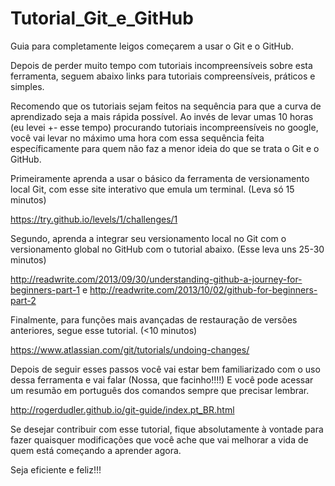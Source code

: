 # Tutorial_Git_e_GitHub
Guia para completamente leigos começarem a usar o Git e o GitHub.

Depois de perder muito tempo com tutoriais incompreensíveis sobre esta ferramenta, seguem abaixo links para tutoriais compreensíveis, práticos e simples.

Recomendo que os tutoriais sejam feitos na sequência para que a curva de aprendizado seja a mais rápida possível. Ao invés de levar umas 10 horas (eu levei +- esse tempo) procurando tutoriais incompreensíveis no google, você vai levar no máximo uma hora com essa sequência feita específicamente para quem não faz a menor ideia do que se trata o Git e o GitHub.

Primeiramente aprenda a usar o básico da ferramenta de versionamento local Git, com esse site interativo que emula um terminal. (Leva só 15 minutos)

https://try.github.io/levels/1/challenges/1

Segundo, aprenda a integrar seu versionamento local no Git com o versionamento global no GitHub com o tutorial abaixo. (Esse leva uns 25-30 minutos)

http://readwrite.com/2013/09/30/understanding-github-a-journey-for-beginners-part-1
e
http://readwrite.com/2013/10/02/github-for-beginners-part-2

Finalmente, para funções mais avançadas de restauração de versões anteriores, segue esse tutorial. (<10 minutos)

https://www.atlassian.com/git/tutorials/undoing-changes/

Depois de seguir esses passos você vai estar bem familiarizado com o uso dessa ferramenta e vai falar (Nossa, que facinho!!!!) E você pode acessar um resumão em português dos comandos sempre que precisar lembrar.

http://rogerdudler.github.io/git-guide/index.pt_BR.html

Se desejar contribuir com esse tutorial, fique absolutamente à vontade para fazer quaisquer modificações que você ache que vai melhorar a vida de quem está começando a aprender agora.

Seja eficiente e feliz!!!
